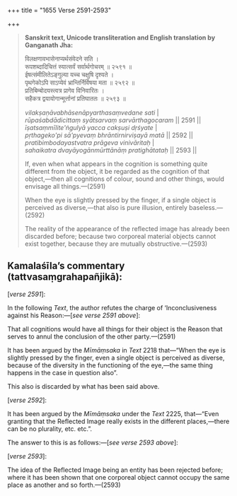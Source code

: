 +++
title = "1655 Verse 2591-2593"

+++
> **Sanskrit text, Unicode transliteration and English translation by Ganganath Jha:** 
>
> विलक्षणावभासेनाप्यर्थसंवेदने सति ।  
> रूपशब्दादिचित्तं स्यात्सर्वं सर्वार्थगोचरम् ॥ २५९१ ॥  
> ईषत्संमीलितेऽङ्गुल्या यच्च चक्षुषि दृश्यते ।  
> पृथगेकोऽपि साऽप्येवं भ्रान्तिर्निर्विषया मता ॥ २५९२ ॥  
> प्रतिबिम्बोदयस्त्वत्र प्रागेव विनिवारितः ।  
> सहैकत्र द्वयायोगान्मूर्त्तानां प्रतिघाततः ॥ २५९३ ॥ 
>
> *vilakṣaṇāvabhāsenāpyarthasaṃvedane sati* \|  
> *rūpaśabdādicittaṃ syātsarvaṃ sarvārthagocaram* \|\| 2591 \|\|  
> *īṣatsaṃmīlite'ṅgulyā yacca cakṣuṣi dṛśyate* \|  
> *pṛthageko'pi sā'pyevaṃ bhrāntirnirviṣayā matā* \|\| 2592 \|\|  
> *pratibimbodayastvatra prāgeva vinivāritaḥ* \|  
> *sahaikatra dvayāyogānmūrttānāṃ pratighātataḥ* \|\| 2593 \|\| 
>
> If, even when what appears in the cognition is something quite different from the object, it be regarded as the cognition of that object,—then all cognitions of colour, sound and other things, would envisage all things.—(2591) 
>
> When the eye is slightly pressed by the finger, if a single object is perceived as diverse,—that also is pure illusion, entirely baseless.—(2592) 
>
> The reality of the appearance of the reflected image has already been discarded before; because two corporeal material objects cannot exist together, because they are mutually obstructive.—(2593)



## Kamalaśīla’s commentary (tattvasaṃgrahapañjikā):

[*verse 2591*]:

In the following *Text*, the author refutes the charge of ‘Inconclusiveness against his Reason:—[*see verse 2591 above*]:

That all cognitions would have all things for their object is the Reason that serves to annul the conclusion of the other party.—(2591)

It has been argued by the *Mīmāṃsaka* in *Text* 2218 that—“When the eye is slightly pressed by the finger, even a single object is perceived as diverse, because of the diversity in the functioning of the eye,—the same thing happens in the case in question also”.

This also is discarded by what has been said above.

[*verse 2592*]:

It has been argued by the *Mīmāṃsaka* under the *Text* 2225, that—“Even granting that the Reflected Image really exists in the different places,—there can be no plurality, etc. etc.”.

The answer to this is as follows:—[*see verse 2593 above*]:

[*verse 2593*]:

The idea of the Reflected Image being an entity has been rejected before; where it has been shown that one corporeal object cannot occupy the same place as another and so forth.—(2593)


